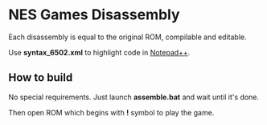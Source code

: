 # NES Games Disassembly

Each disassembly is equal to the original ROM, compilable and editable.

Use **syntax_6502.xml** to highlight code in [Notepad++](https://notepad-plus-plus.org/).



## How to build

No special requirements. Just launch **assemble.bat** and wait until it's done.

Then open ROM which begins with **!** symbol to play the game.
